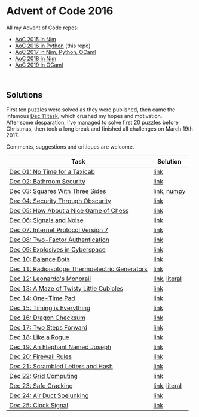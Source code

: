 # Advent of Code 2016

All my Advent of Code repos:

* [AoC 2015 in Nim](https://github.com/narimiran/advent_of_code_2015)
* [AoC 2016 in Python](https://github.com/narimiran/advent_of_code_2016) (this repo)
* [AoC 2017 in Nim, Python, OCaml](https://github.com/narimiran/AdventOfCode2017)
* [AoC 2018 in Nim](https://github.com/narimiran/AdventOfCode2018)
* [AoC 2019 in OCaml](https://github.com/narimiran/AdventOfCode2019)

&nbsp;


## Solutions

First ten puzzles were solved as they were published, then came the infamous [Dec 11 task](http://adventofcode.com/2016/day/11), which crushed my hopes and motivation.  
After some desparation, I've managed to solve first 20 puzzles before Christmas, then took a long break and finished all challenges on March 19th 2017.

Comments, suggestions and critiques are welcome.


Task                                                                                  | Solution
---                                                                                   | ---
[Dec 01: No Time for a Taxicab](http://adventofcode.com/2016/day/1)                   | [link](python/day_01.py)
[Dec 02: Bathroom Security](http://adventofcode.com/2016/day/2)                       | [link](python/day_02.py)
[Dec 03: Squares With Three Sides](http://adventofcode.com/2016/day/3)                | [link](python/day_03.py), [numpy](python/day_03_numpy.py)
[Dec 04: Security Through Obscurity](http://adventofcode.com/2016/day/4)              | [link](python/day_04.py)
[Dec 05: How About a Nice Game of Chess](http://adventofcode.com/2016/day/5)          | [link](python/day_05.py)
[Dec 06: Signals and Noise](http://adventofcode.com/2016/day/6)                       | [link](python/day_06.py)
[Dec 07: Internet Protocol Version 7](http://adventofcode.com/2016/day/7)             | [link](python/day_07.py)
[Dec 08: Two-Factor Authentication](http://adventofcode.com/2016/day/8)               | [link](python/day_08.py)
[Dec 09: Explosives in Cyberspace](http://adventofcode.com/2016/day/9)                | [link](python/day_09.py)
[Dec 10: Balance Bots](http://adventofcode.com/2016/day/10)                           | [link](python/day_10.py)
[Dec 11: Radioisotope Thermoelectric Generators](http://adventofcode.com/2016/day/11) | [link](python/day_11.py)
[Dec 12: Leonardo's Monorail](http://adventofcode.com/2016/day/12)                    | [link](python/day_12.py), [literal](python/day_12_literal.py)
[Dec 13: A Maze of Twisty Little Cubicles](http://adventofcode.com/2016/day/13)       | [link](python/day_13.py)
[Dec 14: One-Time Pad](http://adventofcode.com/2016/day/14)                           | [link](python/day_14.py)
[Dec 15: Timing is Everything](http://adventofcode.com/2016/day/15)                   | [link](python/day_15.py)
[Dec 16: Dragon Checksum](http://adventofcode.com/2016/day/16)                        | [link](python/day_16.py)
[Dec 17: Two Steps Forward](http://adventofcode.com/2016/day/17)                      | [link](python/day_17.py)
[Dec 18: Like a Rogue](http://adventofcode.com/2016/day/18)                           | [link](python/day_18.py)
[Dec 19: An Elephant Named Joseph](http://adventofcode.com/2016/day/19)               | [link](python/day_19.py)
[Dec 20: Firewall Rules](http://adventofcode.com/2016/day/20)                         | [link](python/day_20.py)
[Dec 21: Scrambled Letters and Hash](http://adventofcode.com/2016/day/21)             | [link](python/day_21.py)
[Dec 22: Grid Computing](http://adventofcode.com/2016/day/22)                         | [link](python/day_22.py)
[Dec 23: Safe Cracking](http://adventofcode.com/2016/day/23)                          | [link](python/day_23.py), [literal](python/day_23_literal.py)
[Dec 24: Air Duct Spelunking](http://adventofcode.com/2016/day/24)                    | [link](python/day_24.py)
[Dec 25: Clock Signal](http://adventofcode.com/2016/day/25)                           | [link](python/day_25.py)

